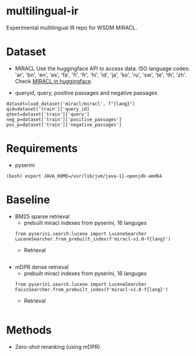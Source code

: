 # multilingual-ir
Experimental multilingual IR repo for WSDM MIRACL.

# Dataset
- MIRACL
Use the huggingface API to access data. 
ISO language codes: 'ar', 'bn', 'en', 'es', 'fa', 'fi', 'fr', 'hi', 'id', 'ja', 'ko', 'ru', 'sw', 'te', 'th', 'zh'. 
Check [MIRACL in huggingface](https://huggingface.co/datasets/miracl/miracl).

* queryid, query, positive passages and negative passages
```
dataset=load_dataset('miracl/miracl', f"{lang}")
qid=dataset['train']['query_id]
qtext=dataset['train']['query']
neg_p=dataset['train']['positive_passages']
pos_p=dataset['train']['negative_passages']
```

# Requirements
- pyserini
```
(bash) export JAVA_HOME=/usr/lib/jvm/java-11-openjdk-amd64
```

# Baseline
- BM25 sparse retrieval
    * prebuilt miracl indexes from pyserini, 16 languges
    ```
    from pyserini.search.lucene import LuceneSearcher
    LuceneSearcher.from_prebuilt_index(f'miracl-v1.0-f{lang}')
    ```
    * Retrieval
    ```

    ```
- mDPR dense retrieval
    * prebuilt miracl indexes from pyserini, 16 languges
    ```
    from pyserini.search.lucene import LuceneSearcher
    FaissSearcher.from_prebuilt_index(f'miracl-v1.0-f{lang}')
    ```
    * Retrieval
    ```

    ```

# Methods
- Zero-shot reranking (using mDPR)
